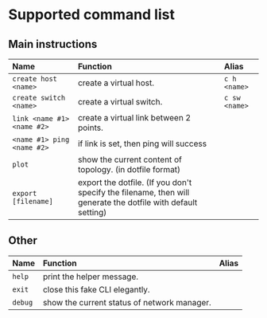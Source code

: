 # Supported command list

## Main instructions

| Name | Function | Alias |
| :--- | :--- | :--- |
| `create host <name>` | create a virtual host. | `c h <name>` |
| `create switch <name>` | create a virtual switch. | `c sw <name>` |
| `link <name #1> <name #2>` | create a virtual link between 2 points. | |
| `<name #1> ping <name #2>` | if link is set, then ping will success | |
| `plot` | show the current content of topology. (in dotfile format) | |
| `export [filename]` | export the dotfile. (If you don't specify the filename, then will generate the dotfile with default setting) | |

## Other

| Name | Function | Alias |
| :--- | :--- | ---: |
| `help` | print the helper message. | |
| `exit` | close this fake CLI elegantly. | |
| `debug` | show the current status of network manager. | |